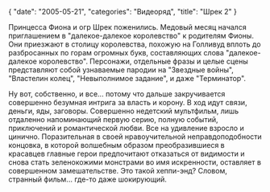 {
   "date": "2005-05-21",
   "categories": "Видеоряд",
   "title": "Шрек 2"
}

Принцесса Фиона и огр Шрек поженились. Медовый месяц начался приглашением в "далекое-далекое королевство" к родителям Фионы. Они приезжают в столицу королевства, похожую на Голливуд вплоть до разбросанных по горам огромных букв, составляющих слова "далекое-далекое королевство". Персонажи, отдельные фразы и целые сцены представляют собой узнаваемые пародии на "Звездные войны", "Властелин колец", "Невыполнимое задание", и даже "Терминатор".

Ну вот, собственно, и все... потому что дальше закручивается совершенно безумная интрига за власть и корону. В ход идут связи, деньги, яды, заговоры. Совершенно недетский мультфильм, лишь отдаленно напоминающий первую серию, полную событий, приключений и романтической любви. Все на удивление взросло и цинично. Поразительная в своей нравоучительной неправдоподобности концовка, в которой волшебным образом преобразившиеся в красавцев главные герои предпочитают отказаться от видимости и снова стать зеленокожими монстрами во имя искренности, оставляет в совершенном замешательстве. Это такой хеппи-энд? Словом, странный фильм... где-то даже шокирующий.
